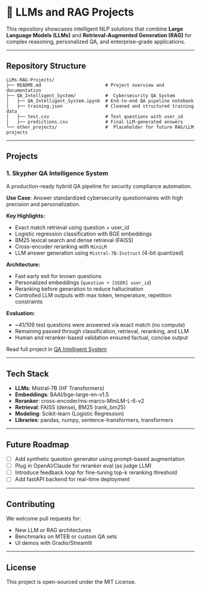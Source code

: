 # 🤖 LLMs and RAG Projects

This repository showcases intelligent NLP solutions that combine **Large Language Models (LLMs)** and **Retrieval-Augmented Generation (RAG)** for complex reasoning, personalized QA, and enterprise-grade applications.

---

##  Repository Structure

```plaintext
LLMs-RAG-Projects/
├── README.md                        # Project overview and documentation
├── QA_Intelligent_System/           #  Cybersecurity QA System 
│   ├── QA_Intelligent_System.ipynb  # End-to-end QA pipeline notebook
│   ├── training.json                # Cleaned and structured training data
│   ├── test.csv                     # Test questions with user_id
│   ├── predictions.csv              # Final LLM-generated answers
└── other_projects/                  #  Placeholder for future RAG/LLM projects
```
---

##  Projects

###  1. Skypher QA Intelligence System
A production-ready hybrid QA pipeline for security compliance automation.

**Use Case**: Answer standardized cybersecurity questionnaires with high precision and personalization.

**Key Highlights:**
- Exact match retrieval using question + user_id
- Logistic regression classification with BGE embeddings
- BM25 lexical search and dense retrieval (FAISS)
- Cross-encoder reranking with `MiniLM`
- LLM answer generation using `Mistral-7B-Instruct` (4-bit quantized)

**Architecture:**
- Fast early exit for known questions
- Personalized embeddings (`question + [USER] user_id`)
- Reranking before generation to reduce hallucination
- Controlled LLM outputs with max token, temperature, repetition constraints

**Evaluation:**
- ~41/109 test questions were answered via exact match (no compute)
- Remaining passed through classification, retrieval, reranking, and LLM
- Human and reranker-based validation ensured factual, concise output

 Read full project in [QA Intelligent System](./QA_Intelligent_System/)

---

##  Tech Stack
- **LLMs**: Mistral-7B (HF Transformers)
- **Embeddings**: BAAI/bge-large-en-v1.5
- **Reranker**: cross-encoder/ms-marco-MiniLM-L-6-v2
- **Retrieval**: FAISS (dense), BM25 (rank_bm25)
- **Modeling**: Scikit-learn (Logistic Regression)
- **Libraries**: pandas, numpy, sentence-transformers, transformers

---

##  Future Roadmap
- [ ] Add synthetic question generator using prompt-based augmentation
- [ ] Plug in OpenAI/Claude for reranker eval (as judge LLM)
- [ ] Introduce feedback loop for fine-tuning top-k reranking threshold
- [ ] Add fastAPI backend for real-time deployment

---

##  Contributing
We welcome pull requests for:
- New LLM or RAG architectures
- Benchmarks on MTEB or custom QA sets
- UI demos with Gradio/Streamlit

---

##  License
This project is open-sourced under the MIT License.
